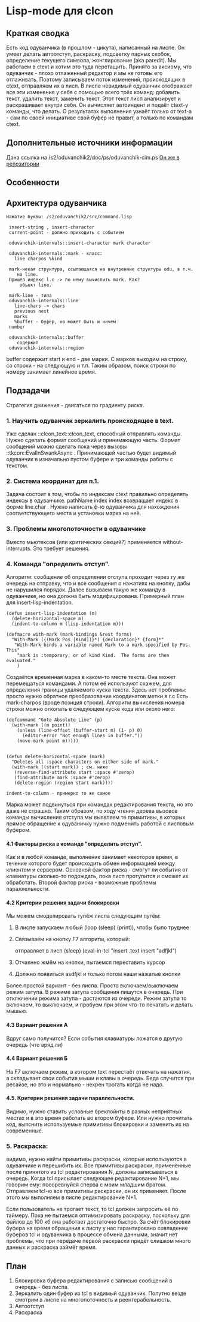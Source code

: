 ﻿Lisp-mode для clcon
=====================

Краткая сводка
--
Есть код одуванчика (в прошлом - цикута), написанный на лиспе. Он умеет делать автоотступ, раскраску, подсветку парных скобок, определение текущего символа, жонглирование (aka paredit). Мы работаем в ctext и хотим это туда перетащить. Принято за аксиому, что одуванчик - плохо отлаженный редактор и мы не готовы его отлаживать. Поэтому записываем поток изменений, происходящих в ctext, отправляем их в лисп. В лиспе невидимый одуванчик отображает все эти изменения у себя с помощью всего трёх команд: добавить текст, удалить текст, заменить текст. Этот текст лисп анализирует и раскрашивает внутри себя. Он вычисляет автоиндент и подаёт ctext-у команды, что делать. О результатах выполнения узнаёт только от text-а - сам по своей инициативе свой буфер не правит, а только по командам ctext. 

Дополнительные источники информации
--
Дана ссылка на /s2/oduvanchik2/doc/ps/oduvanchik-cim.ps
[Он же в репозитории](https://bitbucket.org/budden/oduvanchik/src/default/doc/ps/oduvanchik-cim.ps?at=default)

Особенности
--


Архитектура одуванчика
--

    Нажатие буквы: /s2/oduvanchik2/src/command.lisp
    
     insert-string , insert-character
     current-point - должно приходить с событием

     oduvanchik-internals::insert-character mark character

     oduvanchik-internals::mark - класс:
       line charpos %kind

     mark-некая структура, ссылающаяся на внутренние структуры odu, в т.ч. 
        на line. 
     Пришёл индекс l.c -> по нему вычислить mark. Как? 
         объект line. 

     mark-line - типа
     oduvanchik-internals::line
       line-chars -> chars
       previous next
       marks
       %buffer - буфер, но может быть и ничем
     number
  
     oduvanchik-internals::buffer
        содержит 
     oduvanchik-internals::region

buffer содержит start и end - две марки. С марков выходим на строку, со строки - на 
  следующую и т.п. Таким образом, поиск строки по номеру занимает линейное время.



Подзадачи
---------
Стратегия движения - двигаться по градиенту риска. 

### 1. Научить одуванчик зеркалить происходящее в text.
Уже сделан ::clcon_text::clcon_text, способный отправлять команды. Нужно сделать формат сообщений и принимающую часть. Формат сообщений можно сделать пока через вызовы ::tkcon::EvalInSwankAsync . Принимающей частью будет видимый одуванчик в изначально пустом буфере и три команды работы с текстом. 

### 2. Система координат для п.1.
Задача состоит в том, чтобы по индексам ctext правильно определять индексы в одуванчике.
pathName index index возвращает индекс в форме line.char . Нужно написать ф-ю одуванчика для нахождения соответствующего места и установки марка на неё. 

### 3. Проблемы многопоточности в одуванчике
Вместо мьютексов (или критических секций?) применяется without-interrupts. Это требует решения.

### 4. Команда "определить отступ".
Алгоритм: сообщение об определении отступа проходит через ту же очередь на отправку, что и все сообщения о нажатиях на кнопку, дабы не нарушился порядок. Далее вызываем такую же команду в одуванчике, но она должна быть модифицирована. Примерный план для insert-lisp-indentation.

    (defun insert-lisp-indentation (m)
      (delete-horizontal-space m)
      (indent-to-column m (lisp-indentation m)))

    (defmacro with-mark (mark-bindings &rest forms)
      "With-Mark ({(Mark Pos [Kind])}*) {declaration}* {form}*"
       "With-Mark binds a variable named Mark to a mark specified by Pos.  This"
        "mark is :temporary, or of kind Kind.  The forms are then evaluated."
        )
Создаётся временная марка в каком-то месте текста. Она может перемещаться командами.
А потом её используют скажем, для определения границы удаляемого куска текста. Здесь
нет проблемы: просто нужно обратное преобразование координатов метки в r.c
Есть mark-charpos (вроде позиция строки). Алгоритм вычисления номера строки можно откопать
в следующем куске кода или около него:

    (defcommand "Goto Absolute Line" (p)
      (with-mark ((m point))
        (unless (line-offset (buffer-start m) (1- p) 0)
          (editor-error "Not enough lines in buffer."))
        (move-mark point m)))))
       

    (defun delete-horizontal-space (mark)
      "Deletes all :space characters on either side of mark."
      (with-mark ((start mark)) ; см. ниже
       (reverse-find-attribute start :space #'zerop)
       (find-attribute mark :space #'zerop)
       (delete-region (region start mark))))

    indent-to-column - примерно то же самое

Марка может подвинуться при командах редактирования текста, но это даже не страшно.
Таким образом, по ходу чтения дерева вызовов команды вычисления отступа мы выявляем
те примитивы, в которых прямое обращение к одуваничку нужно подменить работой с лисповым буфером. 

#### 4.1 Факторы риска в команде "определить отступ".
  Как и в любой команде, выполнение занимает некоторое время, в течение которого будет происходить обмен информацией между клиентом и сервером. Основной фактор риска - смогут ли события от клавиатуры сколько-то подождать, пока лисп протупится и сможет их обработать. Второй фактор риска - возможные проблемы параллельности. 

#### 4.2 Критерии решения задачи блокировки
Мы можем смоделировать тупёж лиспа следующим путём:

  1. В лиспе запускаем любый (loop (sleep) (print)), чтобы было труднее
  2. Связываем на кнопку F7 алгоритм, который:

     отправляет в лисп (sleep) (eval-in-tcl "insert .text insert "adfjkl")

  3. Отчаянно жмём на кнопки, пытаемся переставить курсор
  4. Должно появиться asdfjkl и только потом наши нажатые кнопки

Более простой вариант - без лиспа. Просто включаем/выключаем режим затупа. В режиме
затупа сообщения пишутся в очередь. При отключении режима затупа - достаются из очереди. 
Режим затупа то включаем, то выключаем, и пробуем при этом что-то печатать и делать мышью. 

#### 4.3 Вариант решения А
  Вдруг само получится? Если события клавиатуры ложатся в другую очередь (что вряд ли) 

#### 4.4 Вариант решения Б
  На F7 включаем режим, в котором text перестаёт отвечать на нажатия, а складывает свои события мыши и клавы в очередь. Беда случится при ресайзе, но это и нормально - нехрен трогать когда не надо. 

#### 4.5. Критерии решения задачи параллельности. 
  Видимо, нужно ставить условные брекпойнты в разных неприятных местах и в это время работать во втором буфере. Или нужно прочитать код, выяснить используемые примитивы блокировки и заменить их на современные. 


### 5. Раскраска: 
видимо, нужно найти примитивы раскраски, которые используются в одуванчике и перешибить их. Все примитивы раскраски, применённые после принятого из tcl редактирования N, должны записываться в очередь. Когда tcl присылает следующее редактирование N+1, мы говорим ему: посоревнуйся сперва с моим младшим братом. Отправляем tcl-ю все примитивы раскраски, он их применяет. После этого мы выполняем в лиспе редактирование N+1. 

Если пользователь не трогает текст, то tcl должен запросить её по таймеру. Пока не пытаемся оптимизировать раскраску, поскольку для файлов до 100 кб она работает достаточно быстро. За счёт блокировки буфера на время обращения к лиспу у нас гарантировано совпадение буферов tcl и одуванчика в процессе обмена данными, значит нет проблемы, что при передаче первой раскраски придёт слишком много данных и раскраска займёт время. 

План
----
1. Блокировка буфера редактирования с записью сообщений в очередь - без лиспа.
2. Зеркалить один буфер из tcl в видимый одуванчик. Попутно везде смотрим в лиспе на многопоточность и реентерабельность. 
3. Автоотступ
4. Раскраска
